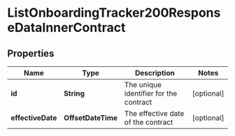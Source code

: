 

# ListOnboardingTracker200ResponseDataInnerContract


## Properties

| Name | Type | Description | Notes |
|------------ | ------------- | ------------- | -------------|
|**id** | **String** | The unique identifier for the contract |  [optional] |
|**effectiveDate** | **OffsetDateTime** | The effective date of the contract |  [optional] |



